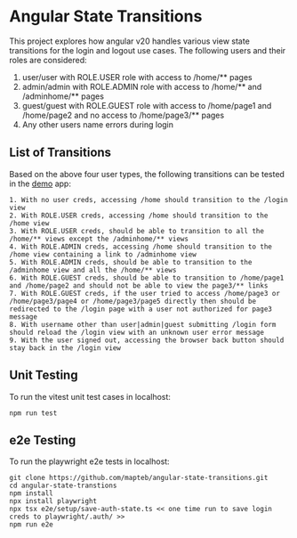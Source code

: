 # Angular State Transitions

This project explores how angular v20 handles various view state transitions for the login and logout use cases. The following users and their roles are considered:

1. user/user with ROLE.USER role with access to /home/** pages
2. admin/admin with ROLE.ADMIN role with access to /home/** and /adminhome/** pages
3. guest/guest with ROLE.GUEST role with access to /home/page1 and /home/page2 and no access to /home/page3/** pages
4. Any other users name errors during login


## List of Transitions

Based on the above four user types, the following transitions can be tested in the [demo]() app:
```
1. With no user creds, accessing /home should transition to the /login view
2. With ROLE.USER creds, accessing /home should transition to the /home view
3. With ROLE.USER creds, should be able to transition to all the /home/** views except the /adminhome/** views
4. With ROLE.ADMIN creds, accessing /home should transition to the /home view containing a link to /adminhome view
5. With ROLE.ADMIN creds, should be able to transition to the /adminhome view and all the /home/** views
6. With ROLE.GUEST creds, should be able to transition to /home/page1 and /home/page2 and should not be able to view the page3/** links
7. With ROLE.GUEST creds, if the user tried to access /home/page3 or /home/page3/page4 or /home/page3/page5 directly then should be redirected to the /login page with a user not authorized for page3 message 
8. With username other than user|admin|guest submitting /login form should reload the /login view with an unknown user error message
9. With the user signed out, accessing the browser back button should stay back in the /login view
```

## Unit Testing

To run the vitest unit test cases in localhost:
```
npm run test
```

## e2e Testing

To run the playwright e2e tests in localhost:
```
git clone https://github.com/mapteb/angular-state-transitions.git
cd angular-state-transtions
npm install
npx install playwright
npx tsx e2e/setup/save-auth-state.ts << one time run to save login creds to playwright/.auth/ >>
npm run e2e
```
